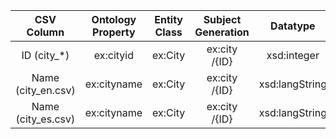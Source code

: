 |CSV Column|Ontology Property|Entity Class|Subject Generation|Datatype|Language Annotations|
|:--------:|:---------------:|:----------:|:----------------:|:------:|:------------------:|
|ID (city_*)|ex:cityid |ex:City |ex:city /{ID}|xsd:integer |-|
|Name (city_en.csv)|ex:cityname |ex:City |ex:city /{ID}|xsd:langString |@en|
|Name (city_es.csv)|ex:cityname |ex:City |ex:city /{ID}|xsd:langString |@es|
